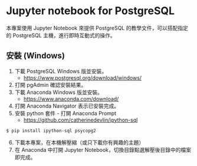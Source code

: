 # Jupyter notebook for PostgreSQL
本專案使用 Jupyter Notebook 來提供 PostgreSQL 的教學文件，可以搭配指定的 PostgreSQL 主機，進行即時互動式的操作。

## 安裝 (Windows)
1. 下載 PostgreSQL Windows 版並安裝。
   - https://www.postgresql.org/download/windows/
2. 打開 pgAdmin 確認安裝結果。
3. 下載 Anaconda Windows 版並安裝。
   - https://www.anaconda.com/download/
4. 打開 Anaconda Navigator 表示已安裝完成。
5. 安裝 python 套件 - 打開 Anaconda Prompt
   - https://github.com/catherinedevlin/ipython-sql
   
```
$ pip install ipython-sql psycopg2
```

6. 下載本專案，在本機解壓縮（或只下載你有興趣的主題）
7. 在 Anaconda 中打開 Jupyter Notebook，切換目錄點選解壓後目錄中的檔案即完成。
